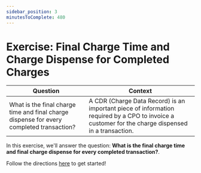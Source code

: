 ```yaml
---
sidebar_position: 3
minutesToComplete: 480
---
```


# Exercise: Final Charge Time and Charge Dispense for Completed Charges

| Question | Context |
| --- | --- |
| What is the final charge time and final charge dispense for every completed transaction? |  A CDR (Charge Data Record) is an important piece of information required by a CPO to invoice a customer for the charge dispensed in a transaction. |

In this exercise, we'll answer the question: **What is the final charge time and final charge dispense for every completed transaction?**.

Follow the directions [here](https://github.com/data-derp/exercise-ev-databricks/tree/main/final-charge-time-charge-dispensed) to get started!

